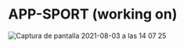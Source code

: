 
# APP-SPORT (working on)

![Captura de pantalla 2021-08-03 a las 14 07 25](https://user-images.githubusercontent.com/78017845/128013190-a17b23c8-6f9b-4eab-a68c-9c7333e46a6b.png)

